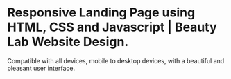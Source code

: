 # Responsive Landing Page using HTML, CSS and Javascript | Beauty Lab Website Design. 
Compatible with all devices, mobile to desktop devices, with a beautiful and pleasant user interface.
